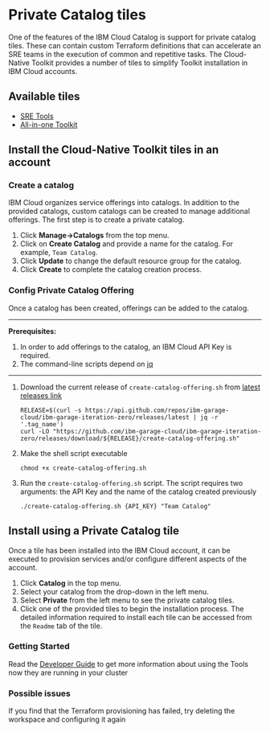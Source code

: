# Private Catalog tiles

One of the features of the IBM Cloud Catalog is support for private catalog tiles. These can contain custom Terraform 
definitions that can accelerate an SRE teams in the execution of common and repetitive tasks. The Cloud-Native Toolkit
provides a number of tiles to simplify Toolkit installation in IBM Cloud accounts.

## Available tiles

- [SRE Tools](./tiles/sre-tools)
- [All-in-one Toolkit](./tiles/cloudnative-toolkit)

## Install the Cloud-Native Toolkit tiles in an account

### Create a catalog

IBM Cloud organizes service offerings into catalogs. In addition to the provided catalogs, custom catalogs can be 
created to manage additional offerings. The first step is to create a private catalog. 

1. Click **Manage->Catalogs** from the top menu.
2. Click on **Create Catalog** and provide a name for the catalog. For example, `Team Catalog`.
3. Click **Update** to change the default resource group for the catalog.
4. Click **Create** to complete the catalog creation process.

### Config Private Catalog Offering

Once a catalog has been created, offerings can be added to the catalog. 

---

**Prerequisites:**

1. In order to add offerings to the catalog, an IBM Cloud API Key is required.
2. The command-line scripts depend on [jq](https://stedolan.github.io/jq/download/)  

---

1. Download the current release of `create-catalog-offering.sh` from [latest releases link](https://github.com/ibm-garage-cloud/ibm-garage-iteration-zero/releases/latest)
    
    ```shell script
    RELEASE=$(curl -s https://api.github.com/repos/ibm-garage-cloud/ibm-garage-iteration-zero/releases/latest | jq -r '.tag_name')
    curl -LO "https://github.com/ibm-garage-cloud/ibm-garage-iteration-zero/releases/download/${RELEASE}/create-catalog-offering.sh"
    ```

2. Make the shell script executable
 
    ```shell script
    chmod +x create-catalog-offering.sh
    ```

3. Run the `create-catalog-offering.sh` script. The script requires two arguments: the API Key and the name of the catalog created previously

    ```shell script
    ./create-catalog-offering.sh {API_KEY} "Team Catalog"
    ```

## Install using a Private Catalog tile

Once a tile has been installed into the IBM Cloud account, it can be executed to provision services and/or 
configure different aspects of the account.

1. Click **Catalog** in the top menu.
2. Select your catalog from the drop-down in the left menu.
3. Select **Private** from the left menu to see the private catalog tiles.
4. Click one of the provided tiles to begin the installation process. The detailed information required to install each tile can be accessed from the `Readme` tab of the tile.

### Getting Started

Read the [Developer Guide](https://cloudnativetoolkit.dev/getting-started-day-1/deploy-app) to get more information about using the Tools now they are running in your cluster

### Possible issues

If you find that the Terraform provisioning has failed, try deleting the workspace and configuring it again
